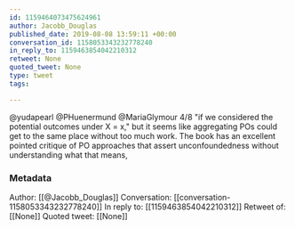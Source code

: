 ```yaml
---
id: 1159464073475624961
author: Jacobb_Douglas
published_date: 2019-08-08 13:59:11 +00:00
conversation_id: 1158053343232778240
in_reply_to: 1159463854042210312
retweet: None
quoted_tweet: None
type: tweet
tags:

---
```


@yudapearl @PHuenermund @MariaGlymour 4/8 "if we considered the potential outcomes under X = x," but it seems like aggregating POs could get to the same place without too much work. The book has an excellent pointed critique of PO approaches that assert unconfoundedness without understanding what that means,

### Metadata

Author: [[@Jacobb_Douglas]]
Conversation: [[conversation-1158053343232778240]]
In reply to: [[1159463854042210312]]
Retweet of: [[None]]
Quoted tweet: [[None]]
